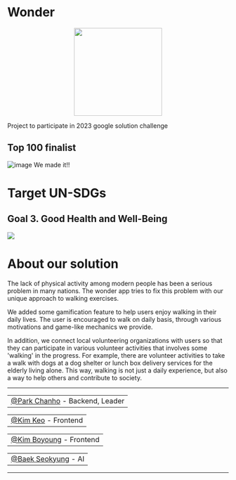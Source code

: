 # Wonder
<p align="center"><img src="https://res.cloudinary.com/startup-grind/image/upload/c_fill,dpr_2,f_auto,g_center,q_auto:good/v1/gcs/platform-data-dsc/contentbuilder/GDG-Bevy-ChapterThumbnail.png" height="200px" width="200px"></p>

Project to participate in 2023 google solution challenge

## Top 100 finalist 
![image](https://github.com/KUGODS-Wonder/Wonder-Backend/assets/83508073/f9f498e8-1549-4dab-85f7-e2e4ba1946f5)
We made it!!



# Target UN-SDGs

[//]: # (<img src="https://user-images.githubusercontent.com/83508073/228183331-9a51e851-0ae2-474e-8511-6ae086b67a1d.png">| <img src="https://user-images.githubusercontent.com/37448765/228551445-7a976c72-e653-494b-b6cd-2a3de9ade465.png" width="143"> |)

[//]: # (|---------------------------------|------------------------------------------------------------------------------------------------------------------------------|)

[//]: # (| Good Health and Well-Being | Reduced Inequailties                                                                                                         |)

## Goal 3. Good Health and Well-Being

<img src="https://user-images.githubusercontent.com/83508073/228183331-9a51e851-0ae2-474e-8511-6ae086b67a1d.png">

# About our solution
The lack of physical activity among modern people has been a serious problem in many nations. The wonder app tries to fix this problem with our unique approach to walking exercises.

We added some gamification feature to help users enjoy walking in their daily lives. The user is encouraged to walk on daily basis, through various motivations and game-like mechanics we provide.

In addition, we connect local volunteering organizations with users so that they can participate in various volunteer activities that involves some 'walking' in the progress. For example, there are volunteer activities to take a walk with dogs at a dog shelter or lunch box delivery services for the elderly living alone. This way, walking is not just a daily experience, but also a way to help others and contribute to society.

---

<table align="center">
	<tr align="center">
		<td><a href="https://github.com/great-park">@Park Chanho</a> - Backend, Leader</td>
	</tr>
</table>

<table align="center">
	<tr align="center">
		<td><a href="https://github.com/keo88">@Kim Keo</a> - Frontend</td>
	</tr>	
</table>
<table align="center">
	<tr align="center">
		<td><a href="https://github.com/bykimby">@Kim Boyoung</a> - Frontend</td>
	</tr>	
</table>
<table align="center">
	<tr align="center">
		<td><a href="https://github.com/braveseokyung">@Baek Seokyung</a> - AI</td>
	</tr>	
</table>

</table>

---
